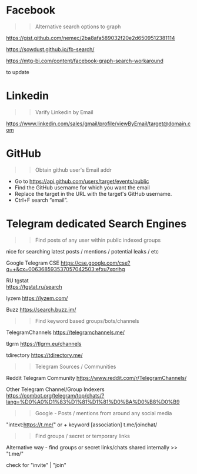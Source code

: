 # Facebook 

>> Alternative search options to graph 

https://gist.github.com/nemec/2ba8afa589032f20e2d6509512381114 

https://sowdust.github.io/fb-search/ 

https://mtg-bi.com/content/facebook-graph-search-workaround 

to update 



# Linkedin
>> Varify Linkedin by Email 

https://www.linkedin.com/sales/gmail/profile/viewByEmail/target@domain.com


# GitHub 

>> Obtain github user's Email addr 

 * Go to
 https://api.github.com/users/target/events/public
 * Find the GitHub username for which you want the email
 * Replace the target in the URL with the target's GitHub username.
 * Ctrl+F search “email”.


# Telegram dedicated Search Engines 

>> Find posts of any user within public indexed groups 

nice for searching latest posts / mentions / potential leaks / etc 

Google Telegram CSE 
https://cse.google.com/cse?q=+&cx=006368593537057042503:efxu7xprihg 

RU tgstat   
https://tgstat.ru/search 

lyzem
https://lyzem.com/

Buzz
https://search.buzz.im/ 


>> Find keyword based groups/bots/channels 

TelegramChannels 
https://telegramchannels.me/ 

tlgrm
https://tlgrm.eu/channels

tdirectory
https://tdirectory.me/

>> Telegram Sources / Communities 

Reddit Telegram Community 
https://www.reddit.com/r/TelegramChannels/ 

Other Telegram Channel/Group Indexers 
https://combot.org/telegram/top/chats/?lang=%D0%A0%D1%83%D1%81%D1%81%D0%BA%D0%B8%D0%B9 


>> Google - Posts / mentions from around any social media 

"intext:https://t.me/" or + keyword [association]  t.me/joinchat/ 


>> Find groups / secret or temporary links 

Alternative way - find groups or secret links/chats shared internally >> "t.me/" 

check for "invite" | "join" 
